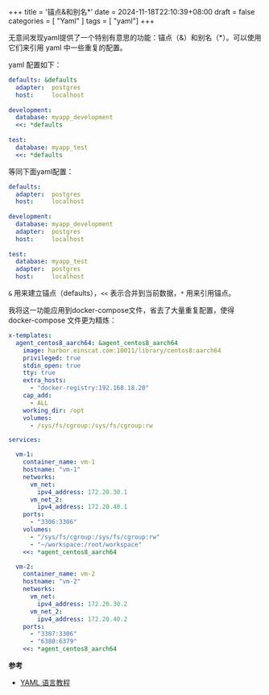 +++
title = '锚点&和别名*'
date = 2024-11-18T22:10:39+08:00
draft = false
categories = [ "Yaml" ]
tags = [ "yaml"]
+++

无意间发现yaml提供了一个特别有意思的功能：锚点（&）和别名（*）。可以使用它们来引用 yaml 中一些重复的配置。

yaml 配置如下：
```yaml
defaults: &defaults
  adapter:  postgres
  host:     localhost
 
development:
  database: myapp_development
  <<: *defaults
 
test:
  database: myapp_test
  <<: *defaults
```

等同下面yaml配置：
```yaml
defaults:
  adapter:  postgres
  host:     localhost
 
development:
  database: myapp_development
  adapter:  postgres
  host:     localhost
 
test:
  database: myapp_test
  adapter:  postgres
  host:     localhost
```

`&` 用来建立锚点（defaults），`<<` 表示合并到当前数据，`*` 用来引用锚点。


我将这一功能应用到docker-compose文件，省去了大量重复配置，使得 docker-compose 文件更为精炼：

```yaml
x-templates:
  agent_centos8_aarch64: &agent_centos8_aarch64
    image: harbor.einscat.com:10011/library/centos8:aarch64
    privileged: true
    stdin_open: true
    tty: true
    extra_hosts:
      - "docker-registry:192.168.18.20"
    cap_add:
      - ALL
    working_dir: /opt
    volumes:
      - /sys/fs/cgroup:/sys/fs/cgroup:rw

services:

  vm-1:
    container_name: vm-1
    hostname: "vm-1"
    networks:
      vm_net:
        ipv4_address: 172.20.30.1
      vm_net_2:
        ipv4_address: 172.20.40.1
    ports:
      - "3306:3306"
    volumes:
      - "/sys/fs/cgroup:/sys/fs/cgroup:rw"
      - "~/workspace:/root/workspace"
    <<: *agent_centos8_aarch64

  vm-2:
    container_name: vm-2
    hostname: "vm-2"
    networks:
      vm_net:
        ipv4_address: 172.20.30.2
      vm_net_2:
        ipv4_address: 172.20.40.2
    ports:
      - "3307:3306"
      - "6380:6379"
    <<: *agent_centos8_aarch64
```

**参考**

- [YAML 语言教程](https://www.ruanyifeng.com/blog/2016/07/yaml.html?f=tt)